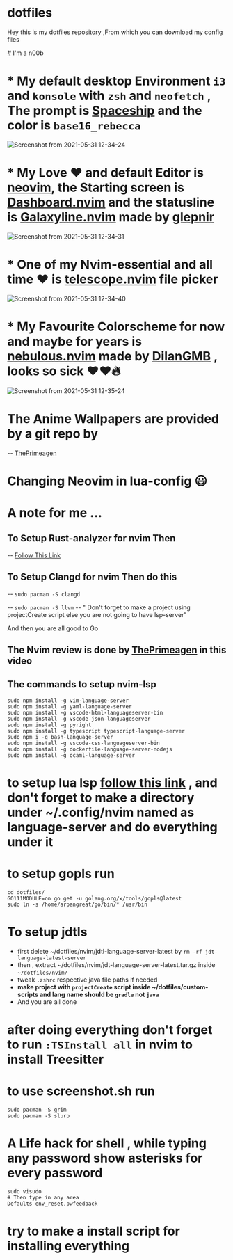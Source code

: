 # dotfiles

Hey this is my dotfiles repository ,From which you can download my config files

[#](#) I'm a n00b

# * My default desktop Environment `i3` and `konsole` with `zsh` and `neofetch` , The prompt is [Spaceship](https://github.com/denysdovhan/spaceship-prompt) and the color is `base16_rebecca`
![Screenshot from 2021-05-31 12-34-24](https://user-images.githubusercontent.com/46556080/120154305-5fa5d900-c20d-11eb-9611-65a6ebc57632.png)

# * My Love ❤️ and default Editor is [neovim](https://github.com/neovim/neovim), the Starting screen is [Dashboard.nvim](https://github.com/glepnir/dashboard-nvim) and the statusline is [Galaxyline.nvim](https://github.com/glepnir/galaxyline.nvim) made by [glepnir](https://github.com/glepnir)
![Screenshot from 2021-05-31 12-34-31](https://user-images.githubusercontent.com/46556080/120155264-418ca880-c20e-11eb-97c2-a265160ca5f0.png)

# * One of my Nvim-essential and all time ❤️ is [telescope.nvim](https://github.com/nvim-telescope/telescope.nvim) file picker
![Screenshot from 2021-05-31 12-34-40](https://user-images.githubusercontent.com/46556080/120155503-857fad80-c20e-11eb-87c8-4b879fe94e05.png)

# * My Favourite Colorscheme for now and maybe for years is [nebulous.nvim](https://github.com/DilanGMB/nebulous.nvim) made by [DilanGMB](https://github.com/DilanGMB) , looks so sick ❤️❤️🔥
![Screenshot from 2021-05-31 12-35-24](https://user-images.githubusercontent.com/46556080/120155776-d98a9200-c20e-11eb-8e8d-fd893956af65.png)

# The Anime Wallpapers are provided by a git repo by

-- [ThePrimeagen](https://github.com/ThePrimeagen/anime)

# Changing Neovim in lua-config :smiley:

# A note for me ...

## To Setup Rust-analyzer for nvim Then

-- [Follow This Link](https://sharksforarms.dev/posts/neovim-rust/)

## To Setup Clangd for nvim Then do this

-- `sudo pacman -S clangd`

-- `sudo pacman -S llvm`
-- " Don't forget to make a project using projectCreate script else you are not going to have lsp-server"

And then you are all good to Go

## The Nvim review is done by [ThePrimeagen](github.com/ThePrimeagen) in this video

## The commands to setup nvim-lsp
```shell
sudo npm install -g vim-language-server
sudo npm install -g yaml-language-server
sudo npm install -g vscode-html-languageserver-bin
sudo npm install -g vscode-json-languageserver
sudo npm install -g pyright
sudo npm install -g typescript typescript-language-server
sudo npm i -g bash-language-server
sudo npm install -g vscode-css-languageserver-bin
sudo npm install -g dockerfile-language-server-nodejs
sudo npm install -g ocaml-language-server
```
# to setup lua lsp [follow this link](https://github.com/sumneko/lua-language-server/wiki/Build-and-Run-(Standalone)) , and don't forget to make a directory under ~/.config/nvim named as language-server and do everything under it 

# to setup gopls run 
```shell
cd dotfiles/
GO111MODULE=on go get -u golang.org/x/tools/gopls@latest
sudo ln -s /home/arpangreat/go/bin/* /usr/bin
```
# To setup jdtls
- first delete ~/dotfiles/nvim/jdtl-language-server-latest by `rm -rf jdt-language-latest-server`
- then , extract ~/dotfiles/nvim/jdt-language-server-latest.tar.gz inside `~/dotfiles/nvim/`
- tweak `.zshrc` respective java file paths if needed
- **make project with `projectCreate` script inside ~/dotfiles/custom-scripts and lang name should be `gradle` not `java`**
- And you are all done 

# after doing everything don't forget to run ```:TSInstall all``` in nvim to install Treesitter

# to use screenshot.sh run
```shell
sudo pacman -S grim
sudo pacman -S slurp
```

# A Life hack for shell , while typing any password show asterisks for every password
```shell
sudo visudo
# Then type in any area
Defaults env_reset,pwfeedback
```
# try to make a install script for installing everything
